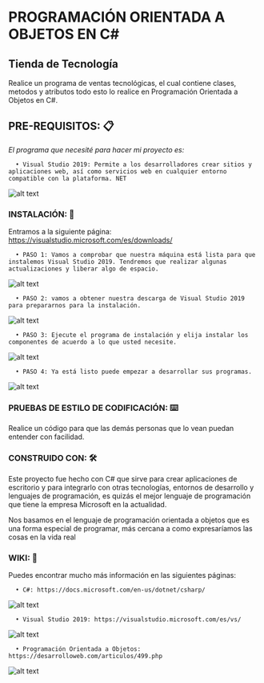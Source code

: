 # PROGRAMACIÓN  ORIENTADA A OBJETOS EN C#
## Tienda de Tecnología

Realice un programa de ventas tecnológicas, el cual contiene clases, metodos y atributos todo esto lo realice en Programación Orientada a Objetos en C#.

## PRE-REQUISITOS: 📋


*El programa que necesité para hacer mi proyecto es:*


      •	Visual Studio 2019: Permite a los desarrolladores crear sitios y aplicaciones web, así como servicios web en cualquier entorno compatible con la plataforma. NET
      

                            
  ![alt text](https://encrypted-tbn0.gstatic.com/images?q=tbn%3AANd9GcS-AiTVArtj8DchxEJ2i_-ByMkGk1ZLoG-ueA&usqp=CAU)
### INSTALACIÓN: 🔧


Entramos a la siguiente página: https://visualstudio.microsoft.com/es/downloads/

      •	PASO 1: Vamos a comprobar que nuestra máquina está lista para que instalemos Visual Studio 2019. Tendremos que realizar algunas actualizaciones y liberar algo de espacio.
  ![alt text]( https://signposthelp.zendesk.com/hc/article_attachments/360007164617/image-0.png)                                    

      •	PASO 2: vamos a obtener nuestra descarga de Visual Studio 2019 para prepararnos para la instalación.
   ![alt text]( https://visualstudio.microsoft.com/wp-content/uploads/2017/02/mobile_install-1024x571.jpg)                                   

      •	PASO 3: Ejecute el programa de instalación y elija instalar los componentes de acuerdo a lo que usted necesite.
   ![alt text]( https://www.campusmvp.es/recursos/image.axd?picture=/2019/2T/vs2019/Apertura.png)                                 

      •	PASO 4: Ya está listo puede empezar a desarrollar sus programas. 
   ![alt text]( https://visualstudio.microsoft.com/wp-content/uploads/2019/03/lightbulb-dark-Still-1200.jpg)                                 


### PRUEBAS DE ESTILO DE CODIFICACIÓN: ⌨️


Realice un código para que las demás personas que lo vean puedan entender con facilidad.


### CONSTRUIDO CON: 🛠️


Este proyecto fue hecho con C# que sirve para crear aplicaciones de escritorio  y para integrarlo con otras tecnologías, entornos de desarrollo y lenguajes de programación, es quizás el mejor lenguaje de programación que tiene la empresa Microsoft en la actualidad.


Nos basamos en el lenguaje de programación orientada a objetos que  es una forma especial de programar, más cercana a como expresaríamos las cosas en la vida real 


### WIKI: 📖


Puedes encontrar mucho más información en las siguientes páginas:


      •	C#: https://docs.microsoft.com/en-us/dotnet/csharp/
      
   ![alt text](https://www.fixedbuffer.com/wp-content/uploads/2019/06/reflexion.png)
                                  
                         

      •	Visual Studio 2019: https://visualstudio.microsoft.com/es/vs/
      
  ![alt text](https://encrypted-tbn0.gstatic.com/images?q=tbn%3AANd9GcS-AiTVArtj8DchxEJ2i_-ByMkGk1ZLoG-ueA&usqp=CAU)                           


      •	Programación Orientada a Objetos:  https://desarrolloweb.com/articulos/499.php
      
   ![alt text](https://dc722jrlp2zu8.cloudfront.net/media/cache/15/c2/15c206d27bfc509fa1c3f938efbaa374.jpg)
                         

